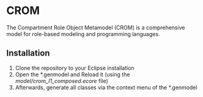 CROM
====

The Compartment Role Object Metamodel (CROM) is a comprehensive model for role-based modeling and programming languages.

## Installation

1. Clone the repository to your Eclipse installation
2. Open the \*.genmodel and Reload it (using the *model/crom\_l1\_composed.ecore* file)
3. Afterwards, generate all classes via the context menu of the *.genmodel
